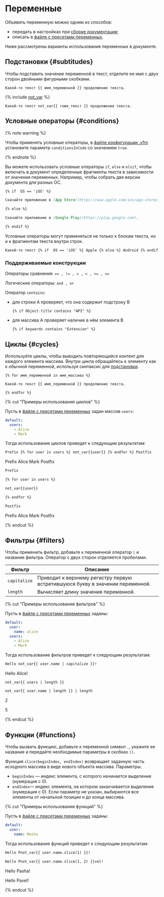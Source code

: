 # Переменные

Объявить переменную можно одним из способов:
* передать в настройках при [сборке документации](../tools/docs/index.md#use);
* описать в [файле с пресетами переменных](../project/presets.md).

Ниже рассмотрены варианты использования переменных в документе.

## Подстановки {#subtitudes}

Чтобы подставить значение переменной в текст, отделите ее имя с двух сторон двойными фигурными скобками.

```
Какой-то текст {{ имя_переменной }} продолжение текста.
```

{% include [not_var](../_includes/not_var-info.md) %}

```
Какой-то текст not_var{{ тоже_текст }} продолжение текста.
```

## Условные операторы {#conditions}

{% note warning %}

Чтобы применять условные операторы, в [файле конфигурации .yfm](../settings.md) установите параметр `conditionsInCode` со значением `true`.

{% endnote %}

Вы можете использовать условные операторы `if`, `else` и `elsif`, чтобы включать в документ определенные фрагменты текста в зависимости от значения переменных. Например, чтобы собрать две версии документа для разных ОС.

```markdown
{% if  OS == 'iOS' %}

Скачайте приложение в [App Store](https://www.apple.com/ios/app-store/).

{% else %}

Скачайте приложение в [Google Play](https://play.google.com).

{% endif %}
```
Условные операторы могут применяться не только к блокам текста, но и к фрагментам текста внутри строк.

```markdown
Какой-то текст {% if  OS == 'iOS' %} Apple {% else %} Android {% endif %} продолжение текста.
```

### Поддерживаемые конструкции

Операторы сравнения: `== , != , > , < , >= , <=`

Логические операторы: `and , or`

Оператор `contains`:
* для строки A проверяет, что она содержит подстроку B
  ```
  {% if Object.title contains "API" %}
  ```
* для массива A проверяет наличие в нём элемента B
  ```
  {% if keywords contains "Extension" %}
  ```

## Циклы {#cycles}

Используйте циклы, чтобы выводить повторяющийся контент для каждого элемента массива. Внутри цикла обращайтесь к элементу как к обычной переменной, используя синтаксис для [подстановки](#subtitudes).

```
{% for имя_переменной in имя_массива %}

Какой-то текст {{ имя_переменной }} продолжение текста.

{% endfor %}
```
{% cut "Примеры использования циклов" %}

Пусть в [файле с пресетами переменных](../project/presets.md) задан массив `users`:

```yaml
default:
  users:
    - Alice
    - Mark
```
Тогда использование циклов приведет к следующим результатам:
```markdown
Prefix {% for user in users %} not_var{{user}} {% endfor %} Postfix
```
Prefix Alice Mark Postfix

```markdown
Prefix

{% for user in users %}

not_var{{user}}

{% endfor %}

Postfix
```

Prefix
Alice
Mark
Postfix

{% endcut %}

## Фильтры {#filters}

Чтобы применить фильтр, добавьте к переменной оператор `|` и название фильтра. Оператор с двух сторон отделяется пробелами.

 Фильтр | Описание 
 --- | --- 
 `capitalize` | Приводит к верхнему регистру первую встретившуюся букву в значении переменной.
 `length` | Вычисляет длину значения переменной.

{% cut "Примеры использования фильтров" %}

Пусть в [файле с пресетами переменных](../project/presets.md) заданы:
```yaml
default:
  user:
    name: alice
  users:
    - Alice
    - Mark
```

Тогда использование фильтров приведет к следующим результатам:

```markdown
Hello not_var{{ user.name | capitalize }}!
```

Hello Alice!

```markdown
not_var{{ users | length }}

not_var{{ user.name | length }} | length
```
2

5

{% endcut %}

## Функции {#functions}

Чтобы вызвать функцию, добавьте к переменной символ `.`, укажите ее название и передайте необходимые параметры в скобках `()`.

Функция `slice(beginIndex, endIndex)` возвращает заданную часть исходного массива в виде нового объекта массива. 
Параметры:
   * `beginIndex` — индекс элемента, с которого начинается выделение (нумерация с 0).
   * `endIndex`— индекс элемента, на котором заканчивается выделение (нумерация с 0). 
Если параметр не указан, выбираются все элементы от начальной позиции и до конца массива.

{% cut "Примеры использования функций" %}

Пусть в [файле с пресетами переменных](../project/presets.md) заданы:
```yaml
default:
  user:
    name: Masha
```

Тогда использование функций приведет к следующим результатам:
```markdown
Hello Pnot_var{{ user.name.slice(1) }}!

Hello Pnot_var{{ user.name.slice(1, 2) }}vel!
```
Hello Pasha!

Hello Pavel!

{% endcut %}
